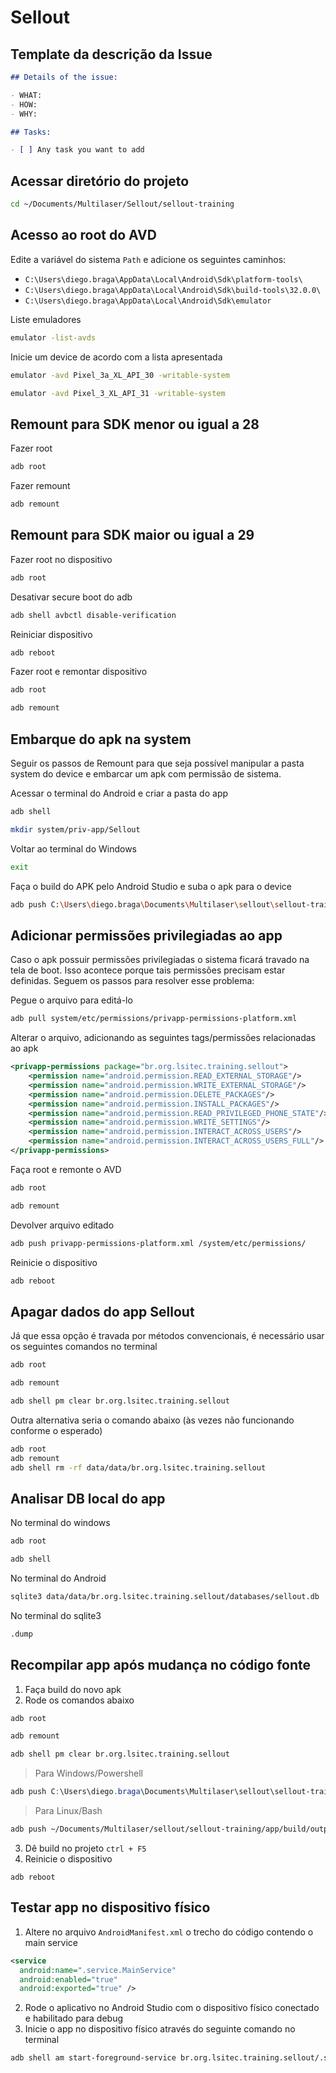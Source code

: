 # Sellout

## Template da descrição da Issue

```markdown
## Details of the issue:

- WHAT:
- HOW:
- WHY:

## Tasks:

- [ ] Any task you want to add
```

## Acessar diretório do projeto

```bash
cd ~/Documents/Multilaser/Sellout/sellout-training
```

## Acesso ao root do AVD

Edite a variável do sistema `Path` e adicione os seguintes caminhos:
- `C:\Users\diego.braga\AppData\Local\Android\Sdk\platform-tools\`
- `C:\Users\diego.braga\AppData\Local\Android\Sdk\build-tools\32.0.0\`
- `C:\Users\diego.braga\AppData\Local\Android\Sdk\emulator`

Liste emuladores

```bash
emulator -list-avds
```

Inicie um device de acordo com a lista apresentada

```bash
emulator -avd Pixel_3a_XL_API_30 -writable-system
```

```bash
emulator -avd Pixel_3_XL_API_31 -writable-system
```

## Remount para SDK menor ou igual a 28

Fazer root

```bash
adb root
```

Fazer remount

```bash
adb remount
```

## Remount para SDK maior ou igual a 29

Fazer root no dispositivo

```bash
adb root
```

Desativar secure boot do adb

```bash
adb shell avbctl disable-verification
```

Reiniciar dispositivo

```bash
adb reboot
```

Fazer root e remontar dispositivo

```bash
adb root
```

```bash
adb remount
```

## Embarque do apk na system

Seguir os passos de Remount para que seja possível manipular a pasta system do device e embarcar um apk com permissão de sistema.

Acessar o terminal do Android e criar a pasta do app

```bash
adb shell
```

```bash
mkdir system/priv-app/Sellout
``` 

Voltar ao terminal do Windows

```bash
exit
```

Faça o build do APK pelo Android Studio e suba o apk para o device

```bash
adb push C:\Users\diego.braga\Documents\Multilaser\sellout\sellout-training\app\build\outputs\apk\debug\app-debug.apk system/priv-app/Sellout
```

## Adicionar permissões privilegiadas ao app

Caso o apk possuir permissões privilegiadas o sistema ficará travado na tela de boot. Isso acontece porque tais permissões precisam estar definidas. Seguem os passos para resolver esse problema:

Pegue o arquivo para editá-lo

```bash
adb pull system/etc/permissions/privapp-permissions-platform.xml
```
    
Alterar o arquivo, adicionando as seguintes tags/permissões relacionadas ao apk

```xml
<privapp-permissions package="br.org.lsitec.training.sellout">
	<permission name="android.permission.READ_EXTERNAL_STORAGE"/>
	<permission name="android.permission.WRITE_EXTERNAL_STORAGE"/>
	<permission name="android.permission.DELETE_PACKAGES"/>
	<permission name="android.permission.INSTALL_PACKAGES"/>
	<permission name="android.permission.READ_PRIVILEGED_PHONE_STATE"/>
	<permission name="android.permission.WRITE_SETTINGS"/>
	<permission name="android.permission.INTERACT_ACROSS_USERS"/>
	<permission name="android.permission.INTERACT_ACROSS_USERS_FULL"/>
</privapp-permissions>
```

Faça root e remonte o AVD

```bash
adb root
```

```bash
adb remount
```
    
Devolver arquivo editado

```bash
adb push privapp-permissions-platform.xml /system/etc/permissions/
```

Reinicie o dispositivo
    
```bash
adb reboot
```

## Apagar dados do app Sellout

Já que essa opção é travada por métodos convencionais, é necessário usar os seguintes comandos no terminal

```bash
adb root
```

```bash
adb remount
```

```bash
adb shell pm clear br.org.lsitec.training.sellout
```

Outra alternativa seria o comando abaixo (às vezes não funcionando conforme o esperado)

```bash
adb root
adb remount
adb shell rm -rf data/data/br.org.lsitec.training.sellout
```

## Analisar DB local do app

No terminal do windows

```bash
adb root
```

```bash
adb shell
```

No terminal do Android

```bash
sqlite3 data/data/br.org.lsitec.training.sellout/databases/sellout.db
```

No terminal do sqlite3

```bash
.dump
```

## Recompilar app após mudança no código fonte

1. Faça build do novo apk
2. Rode os comandos abaixo

```bash
adb root
```

```bash
adb remount
```

```bash
adb shell pm clear br.org.lsitec.training.sellout
```

> Para Windows/Powershell

```powershell
adb push C:\Users\diego.braga\Documents\Multilaser\sellout\sellout-training\app\build\outputs\apk\debug\app-debug.apk system/priv-app/Sellout
```

> Para Linux/Bash

```bash
adb push ~/Documents/Multilaser/sellout/sellout-training/app/build/outputs/apk/debug/app-debug.apk system/priv-app/Sellout
```

3. Dê build no projeto `ctrl + F5`
4. Reinicie o dispositivo

```
adb reboot
```

## Testar app no dispositivo físico

1. Altere no arquivo `AndroidManifest.xml` o trecho do código contendo o main service

```xml
<service  
  android:name=".service.MainService"  
  android:enabled="true"  
  android:exported="true" />
```

2. Rode o aplicativo no Android Studio com o dispositivo físico conectado e habilitado para debug
3. Inicie o app no dispositivo físico através do seguinte comando no terminal

```bash
adb shell am start-foreground-service br.org.lsitec.training.sellout/.service.MainService
```
<!--stackedit_data:
eyJwcm9wZXJ0aWVzIjoiZXh0ZW5zaW9uczpcbiAgcHJlc2V0Oi
BnZm1cbiIsImhpc3RvcnkiOlsxODczMjUwNDY0LDIxMTE5NjQy
NDUsLTIwMTMyODA3NSwtMTk3NDQwMzkyMCwtMjAwODg0NzI2MS
w5ODc3NzQ1ODMsLTMzMTIzNDIyMSwxNjc4MzU4NDgzLC0xNjgy
MTg0MTE3LC0xMTE0MzE2MTMzLDEyNTY1MTk5NzAsLTExNjY0OT
k3MjcsNDIxMjk0NTA0LDEyODIyNDA0MTksLTgyMjMwODE0MCwx
OTM1OTcxNjEwLC02MDA0Mjc4MV19
-->